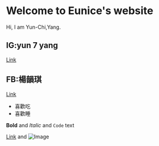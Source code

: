 # Welcome to Eunice's website

Hi, I am Yun-Chi,Yang.



## IG:yun 7 yang
[Link](https://www.instagram.com/yun_7_yang/)
## FB:楊韻琪
[Link](https://www.facebook.com/profile.php?id=100004580893012)

- 喜歡吃
- 喜歡睡



**Bold** and _Italic_ and `Code` text

[Link](url) and ![Image](src)
```

